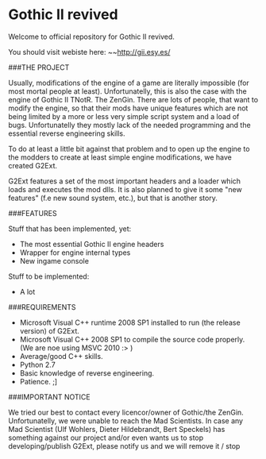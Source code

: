 # Gothic II revived

Welcome to official repository for Gothic II revived.

You should visit webiste here: ~~http://gii.esy.es/

###THE PROJECT

Usually, modifications of the engine of a game are literally impossible (for most mortal people at least).
Unfortunatelly, this is also the case with the engine of Gothic II TNotR. The ZenGin.
There are lots of people, that want to modify the engine, so that their mods have unique features which are 
not being limited by a more or less very simple script system and a load of bugs. Unfortunatelly they mostly lack of 
the needed programming and the essential reverse engineering skills.

To do at least a little bit against that problem and to open up the engine to the modders to create at least 
simple engine modifications, we have created G2Ext.

G2Ext features a set of the most important headers and a loader which loads and executes the mod dlls.
It is also planned to give it some "new features" (f.e new sound system, etc.), but that is another story.



###FEATURES

Stuff that has been implemented, yet:

- The most essential Gothic II engine headers
- Wrapper for engine internal types
- New ingame console


Stuff to be implemented:

- A lot



###REQUIREMENTS

- Microsoft Visual C++ runtime 2008 SP1 installed to run (the release version) of G2Ext.
- Microsoft Visual C++ 2008 SP1 to compile the source code properly. (We are noe using MSVC 2010 :> )
- Average/good C++ skills.
- Python 2.7
- Basic knowledge of reverse engineering.
- Patience. ;]


###IMPORTANT NOTICE

We tried our best to contact every licencor/owner of Gothic/the ZenGin. Unfortunatelly, we were unable to
reach the Mad Scientists.
In case any Mad Scientist (Ulf Wohlers, Dieter Hildebrandt, Bert Speckels) has something against our project and/or
even wants us to stop developing/publish G2Ext, please notify us and we will remove it / stop

